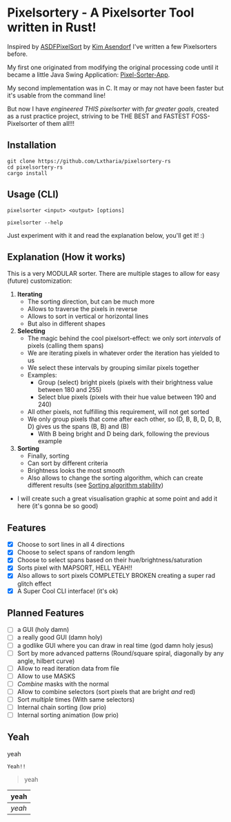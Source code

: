 # Pixelsortery - A Pixelsorter Tool written in Rust!

Inspired by [ASDFPixelSort](https://github.com/kimasendorf/ASDFPixelSort) by [Kim Asendorf](https://kimasendorf.com/) I've written a few Pixelsorters before.

My first one originated from modifying the original processing code until it became a little Java Swing Application: [Pixel-Sorter-App](https://github.com/Lxtharia/pixel-sorter-app).

My second implementation was in C. It may or may not have been faster but it's usable from the command line!

But now I have _engineered THIS pixelsorter_ with _far greater goals_, created as a rust practice project, striving to be THE BEST and FASTEST FOSS-Pixelsorter of them all!!!

## Installation
```
git clone https://github.com/Lxtharia/pixelsortery-rs
cd pixelsortery-rs
cargo install
```

## Usage (CLI)
```
pixelsorter <input> <output> [options]

pixelsorter --help
```
Just experiment with it and read the explanation below, you'll get it! :)

## Explanation (How it works)

This is a very MODULAR sorter.
There are multiple stages to allow for easy (future) customization:

1. **Iterating**
    - The sorting direction, but can be much more
    - Allows to traverse the pixels in reverse
    - Allows to sort in vertical or horizontal lines
    - But also in different shapes
2. **Selecting**
    - The magic behind the cool pixelsort-effect: we only sort _intervals_ of pixels (calling them spans)
    - We are iterating pixels in whatever order the iteration has yielded to us
    - We select these intervals by grouping similar pixels together
    - Examples:
        - Group (select) bright pixels (pixels with their brightness value between 180 and 255)
        - Select blue pixels (pixels with their hue value between 190 and 240)
    - All other pixels, not fulfilling this requirement, will not get sorted
    - We only group pixels that come after each other, so (D, B, B, D, D, B, D) gives us the spans (B, B) and (B) 
        - With B being bright and D being dark, following the previous example
3. **Sorting**
    - Finally, sorting
    - Can sort by different criteria
    - Brightness looks the most smooth
    - Also allows to change the sorting algorithm, which can create different results (see [Sorting algorithm stability](https://en.wikipedia.org/wiki/Sorting_algorithm#Stability))

- I will create such a great visualisation graphic at some point and add it here (it's gonna be so good)

## Features

- [x] Choose to sort lines in all 4 directions
- [x] Choose to select spans of random length
- [x] Choose to select spans based on their hue/brightness/saturation
- [x] Sorts pixel with MAPSORT, HELL YEAH!!
- [x] Also allows to sort pixels COMPLETELY BROKEN creating a super rad glitch effect
- [x] A Super Cool CLI interface! (it's ok)

## Planned Features

-[ ] a GUI (holy damn)
-[ ] a really good GUI (damn holy)
-[ ] a godlike GUI where you can draw in real time (god damn holy jesus)
-[ ] Sort by more advanced patterns (Round/square spiral, diagonally by any angle, hilbert curve)
-[ ] Allow to read iteration data from file
-[ ] Allow to use MASKS
-[ ] _Combine_ masks with the normal
-[ ] Allow to combine selectors (sort pixels that are bright _and_ red)
-[ ] Sort _multiple_ times (With same selectors)
-[ ] Internal chain sorting (low prio)
-[ ] Internal sorting animation (low prio)

## Yeah
yeah
```
Yeah!!
```
> yeah

| yeah |
| ---- |
| _yeah_ |
